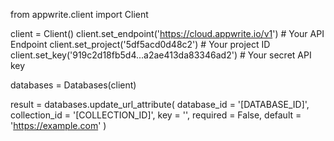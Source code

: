 from appwrite.client import Client

client = Client()
client.set_endpoint('https://cloud.appwrite.io/v1') # Your API Endpoint
client.set_project('5df5acd0d48c2') # Your project ID
client.set_key('919c2d18fb5d4...a2ae413da83346ad2') # Your secret API key

databases = Databases(client)

result = databases.update_url_attribute(
    database_id = '[DATABASE_ID]',
    collection_id = '[COLLECTION_ID]',
    key = '',
    required = False,
    default = 'https://example.com'
)
